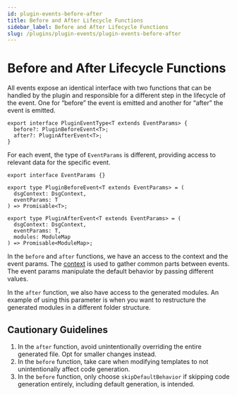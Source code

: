 ```yaml
---
id: plugin-events-before-after
title: Before and After Lifecycle Functions
sidebar_label: Before and After Lifecycle Functions
slug: /plugins/plugin-events/plugin-events-before-after
---
```


# Before and After Lifecycle Functions

All events expose an identical interface with two functions that can be handled by the plugin and responsible for a different step in the lifecycle of the event. One for “before” the event is emitted and another for “after” the event is emitted.

```tsx
export interface PluginEventType<T extends EventParams> {
  before?: PluginBeforeEvent<T>;
  after?: PluginAfterEvent<T>;
}
```

For each event, the type of `EventParams` is different, providing access to relevant data for the specific event.

```tsx
export interface EventParams {}

export type PluginBeforeEvent<T extends EventParams> = (
  dsgContext: DsgContext,
  eventParams: T
) => Promisable<T>;

export type PluginAfterEvent<T extends EventParams> = (
  dsgContext: DsgContext,
  eventParams: T,
  modules: ModuleMap
) => Promisable<ModuleMap>;
```

In the `before` and `after` functions, we have an access to the context and the event params.
The [context](docs\plugins\context.md) is used to gather common parts between events.
The event params manipulate the default behavior by passing different values.

In the `after` function, we also have access to the generated modules. An example of using this parameter is when you want to restructure the generated modules in a different folder structure.

## Cautionary Guidelines

1. In the `after` function, avoid unintentionally overriding the entire generated file. Opt for smaller changes instead.
2. In the `before` function, take care when modifying templates to not unintentionally affect code generation.
3. In the `before` function, only choose `skipDefaultBehavior` if skipping code generation entirely, including default generation, is intended.
